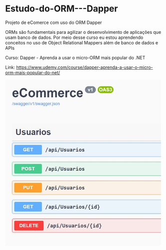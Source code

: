 # Estudo-do-ORM---Dapper
Projeto de eComerce com uso do ORM Dapper

ORMs são fundamentais para agilizar o desenvolvimento de aplicações que usam banco de dados.
Por meio desse curso eu estou aprendendo conceitos no uso de Object Relational Mappers além de banco de dados e APIs


Curso:
Dapper - Aprenda a usar o micro-ORM mais popular do .NET

Link: https://www.udemy.com/course/dapper-aprenda-a-usar-o-micro-orm-mais-popular-do-net/


<img src=CRUD-eCommerce.jpg width="500">

